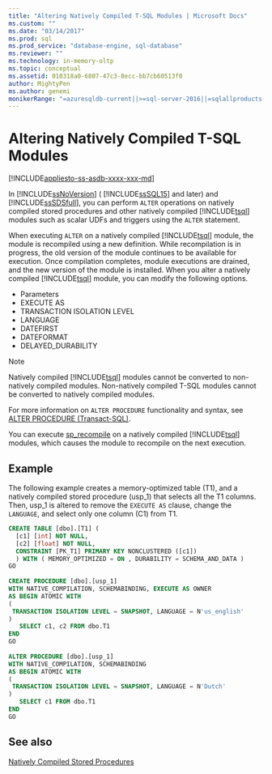 ```yaml
---
title: "Altering Natively Compiled T-SQL Modules | Microsoft Docs"
ms.custom: ""
ms.date: "03/14/2017"
ms.prod: sql
ms.prod_service: "database-engine, sql-database"
ms.reviewer: ""
ms.technology: in-memory-oltp
ms.topic: conceptual
ms.assetid: 010318a0-6807-47c3-8ecc-bb7cb60513f0
author: MightyPen
ms.author: genemi
monikerRange: "=azuresqldb-current||>=sql-server-2016||=sqlallproducts-allversions||>=sql-server-linux-2017||=azuresqldb-mi-current"
---
```

# Altering Natively Compiled T-SQL Modules
[!INCLUDE[appliesto-ss-asdb-xxxx-xxx-md](../../includes/appliesto-ss-asdb-xxxx-xxx-md.md)]

In [!INCLUDE[ssNoVersion](../../includes/ssnoversion-md.md)] ( [!INCLUDE[ssSQL15](../../includes/sssql15-md.md)] and later) and [!INCLUDE[ssSDSfull](../../includes/sssdsfull-md.md)], you can perform `ALTER` operations on natively compiled stored procedures and other natively compiled [!INCLUDE[tsql](../../includes/tsql-md.md)] modules such as scalar UDFs and triggers using the `ALTER` statement.  
  
When executing `ALTER` on a natively compiled [!INCLUDE[tsql](../../includes/tsql-md.md)] module, the module is recompiled using a new definition. While recompilation is in progress, the old version of the module continues to be available for execution. Once compilation completes, module executions are drained, and the new version of the module is installed. When you alter a natively compiled [!INCLUDE[tsql](../../includes/tsql-md.md)] module, you can modify the following options.  
  
-   Parameters  
-   EXECUTE AS  
-   TRANSACTION ISOLATION LEVEL  
-   LANGUAGE  
-   DATEFIRST  
-   DATEFORMAT  
-   DELAYED_DURABILITY  
  
> [!NOTE]  
> Natively compiled [!INCLUDE[tsql](../../includes/tsql-md.md)] modules cannot be converted to non-natively compiled modules. Non-natively compiled T-SQL modules cannot be converted to natively compiled modules.  
  
For more information on `ALTER PROCEDURE` functionality and syntax, see [ALTER PROCEDURE &#40;Transact-SQL&#41;](../../t-sql/statements/alter-procedure-transact-sql.md).  
  
You can execute [sp_recompile](../../relational-databases/system-stored-procedures/sp-recompile-transact-sql.md) on a natively compiled [!INCLUDE[tsql](../../includes/tsql-md.md)] modules, which causes the module to recompile on the next execution.  
  
## Example  
The following example creates a memory-optimized table (T1), and a natively compiled stored procedure (usp_1) that selects all the T1 columns. Then, usp_1 is altered to remove the `EXECUTE AS` clause, change the `LANGUAGE`, and select only one column (C1) from T1.  
  
```sql  
CREATE TABLE [dbo].[T1] (  
  [c1] [int] NOT NULL,  
  [c2] [float] NOT NULL,  
  CONSTRAINT [PK_T1] PRIMARY KEY NONCLUSTERED ([c1])  
  ) WITH ( MEMORY_OPTIMIZED = ON , DURABILITY = SCHEMA_AND_DATA )  
GO  
  
CREATE PROCEDURE [dbo].[usp_1]  
WITH NATIVE_COMPILATION, SCHEMABINDING, EXECUTE AS OWNER  
AS BEGIN ATOMIC WITH  
(  
 TRANSACTION ISOLATION LEVEL = SNAPSHOT, LANGUAGE = N'us_english'  
)  
   SELECT c1, c2 FROM dbo.T1  
END  
GO  
  
ALTER PROCEDURE [dbo].[usp_1]  
WITH NATIVE_COMPILATION, SCHEMABINDING  
AS BEGIN ATOMIC WITH  
(  
 TRANSACTION ISOLATION LEVEL = SNAPSHOT, LANGUAGE = N'Dutch'  
)  
   SELECT c1 FROM dbo.T1  
END  
GO    
```   
  
## See also  
 [Natively Compiled Stored Procedures](../../relational-databases/in-memory-oltp/natively-compiled-stored-procedures.md)    
